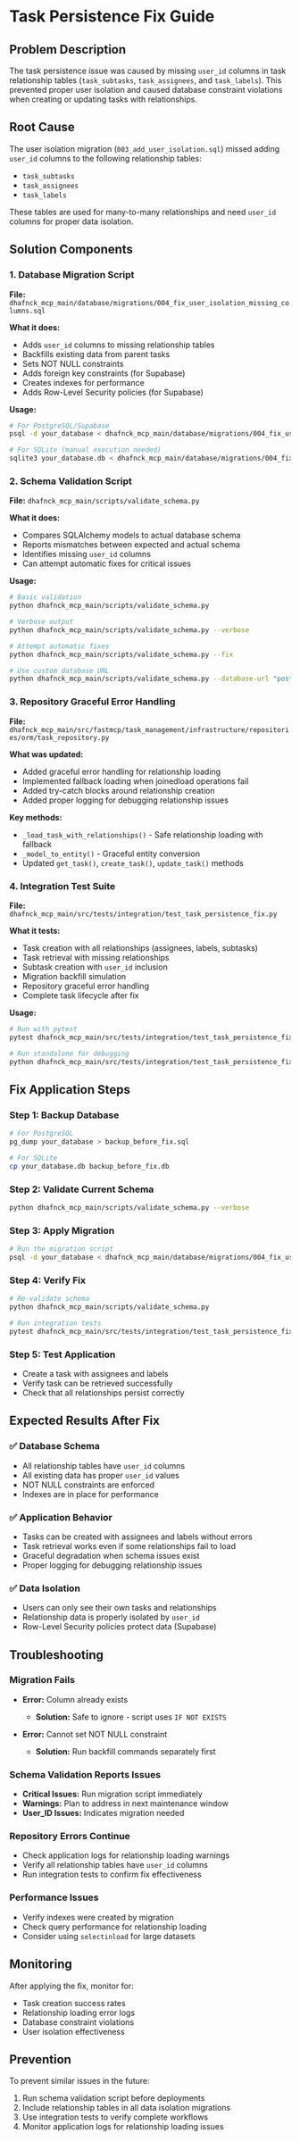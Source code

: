 # Task Persistence Fix Guide

## Problem Description

The task persistence issue was caused by missing `user_id` columns in task relationship tables (`task_subtasks`, `task_assignees`, and `task_labels`). This prevented proper user isolation and caused database constraint violations when creating or updating tasks with relationships.

## Root Cause

The user isolation migration (`003_add_user_isolation.sql`) missed adding `user_id` columns to the following relationship tables:
- `task_subtasks` 
- `task_assignees`
- `task_labels`

These tables are used for many-to-many relationships and need `user_id` columns for proper data isolation.

## Solution Components

### 1. Database Migration Script
**File:** `dhafnck_mcp_main/database/migrations/004_fix_user_isolation_missing_columns.sql`

**What it does:**
- Adds `user_id` columns to missing relationship tables
- Backfills existing data from parent tasks
- Sets NOT NULL constraints
- Adds foreign key constraints (for Supabase)
- Creates indexes for performance
- Adds Row-Level Security policies (for Supabase)

**Usage:**
```bash
# For PostgreSQL/Supabase
psql -d your_database < dhafnck_mcp_main/database/migrations/004_fix_user_isolation_missing_columns.sql

# For SQLite (manual execution needed)
sqlite3 your_database.db < dhafnck_mcp_main/database/migrations/004_fix_user_isolation_missing_columns.sql
```

### 2. Schema Validation Script
**File:** `dhafnck_mcp_main/scripts/validate_schema.py`

**What it does:**
- Compares SQLAlchemy models to actual database schema
- Reports mismatches between expected and actual schema
- Identifies missing `user_id` columns
- Can attempt automatic fixes for critical issues

**Usage:**
```bash
# Basic validation
python dhafnck_mcp_main/scripts/validate_schema.py

# Verbose output
python dhafnck_mcp_main/scripts/validate_schema.py --verbose

# Attempt automatic fixes
python dhafnck_mcp_main/scripts/validate_schema.py --fix

# Use custom database URL
python dhafnck_mcp_main/scripts/validate_schema.py --database-url "postgresql://user:pass@localhost/db"
```

### 3. Repository Graceful Error Handling
**File:** `dhafnck_mcp_main/src/fastmcp/task_management/infrastructure/repositories/orm/task_repository.py`

**What was updated:**
- Added graceful error handling for relationship loading
- Implemented fallback loading when joinedload operations fail
- Added try-catch blocks around relationship creation
- Added proper logging for debugging relationship issues

**Key methods:**
- `_load_task_with_relationships()` - Safe relationship loading with fallback
- `_model_to_entity()` - Graceful entity conversion
- Updated `get_task()`, `create_task()`, `update_task()` methods

### 4. Integration Test Suite
**File:** `dhafnck_mcp_main/src/tests/integration/test_task_persistence_fix.py`

**What it tests:**
- Task creation with all relationships (assignees, labels, subtasks)
- Task retrieval with missing relationships
- Subtask creation with `user_id` inclusion
- Migration backfill simulation
- Repository graceful error handling
- Complete task lifecycle after fix

**Usage:**
```bash
# Run with pytest
pytest dhafnck_mcp_main/src/tests/integration/test_task_persistence_fix.py -v

# Run standalone for debugging
python dhafnck_mcp_main/src/tests/integration/test_task_persistence_fix.py
```

## Fix Application Steps

### Step 1: Backup Database
```bash
# For PostgreSQL
pg_dump your_database > backup_before_fix.sql

# For SQLite
cp your_database.db backup_before_fix.db
```

### Step 2: Validate Current Schema
```bash
python dhafnck_mcp_main/scripts/validate_schema.py --verbose
```

### Step 3: Apply Migration
```bash
# Run the migration script
psql -d your_database < dhafnck_mcp_main/database/migrations/004_fix_user_isolation_missing_columns.sql
```

### Step 4: Verify Fix
```bash
# Re-validate schema
python dhafnck_mcp_main/scripts/validate_schema.py

# Run integration tests
pytest dhafnck_mcp_main/src/tests/integration/test_task_persistence_fix.py -v
```

### Step 5: Test Application
- Create a task with assignees and labels
- Verify task can be retrieved successfully
- Check that all relationships persist correctly

## Expected Results After Fix

### ✅ Database Schema
- All relationship tables have `user_id` columns
- All existing data has proper `user_id` values
- NOT NULL constraints are enforced
- Indexes are in place for performance

### ✅ Application Behavior
- Tasks can be created with assignees and labels without errors
- Task retrieval works even if some relationships fail to load
- Graceful degradation when schema issues exist
- Proper logging for debugging relationship issues

### ✅ Data Isolation
- Users can only see their own tasks and relationships
- Relationship data is properly isolated by `user_id`
- Row-Level Security policies protect data (Supabase)

## Troubleshooting

### Migration Fails
- **Error:** Column already exists
  - **Solution:** Safe to ignore - script uses `IF NOT EXISTS`
  
- **Error:** Cannot set NOT NULL constraint
  - **Solution:** Run backfill commands separately first

### Schema Validation Reports Issues
- **Critical Issues:** Run migration script immediately
- **Warnings:** Plan to address in next maintenance window
- **User_ID Issues:** Indicates migration needed

### Repository Errors Continue
- Check application logs for relationship loading warnings
- Verify all relationship tables have `user_id` columns
- Run integration tests to confirm fix effectiveness

### Performance Issues
- Verify indexes were created by migration
- Check query performance for relationship loading
- Consider using `selectinload` for large datasets

## Monitoring

After applying the fix, monitor for:
- Task creation success rates
- Relationship loading error logs
- Database constraint violations
- User isolation effectiveness

## Prevention

To prevent similar issues in the future:
1. Run schema validation script before deployments
2. Include relationship tables in all data isolation migrations
3. Use integration tests to verify complete workflows
4. Monitor application logs for relationship loading issues